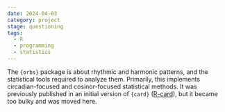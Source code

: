 ```yaml
---
date: 2024-04-03
category: project
stage: questioning
tags:
  - R
  - programming
  - statistics
---
```


The `{orbs}` package is about rhythmic and harmonic patterns, and the statistical tools required to analyze them.
Primarily, this implements circadian-focused and cosinor-focused statistical methods.
It was previously published in an initial version of `{card}` ([R-card](../permanent/R-card.md)), but it became too bulky and was moved here.
